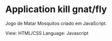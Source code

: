 # Application kill gnat/fly
 Jogo de Matar Mosquitos criado em JavaScript.

 View:
    HTML/CSS
Language:
    Javascript
